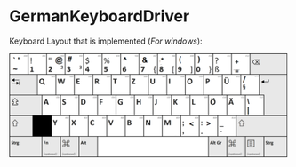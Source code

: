 # GermanKeyboardDriver



Keyboard Layout that is implemented (*For windows*):

![](GermanKeyboardDesign.png)
